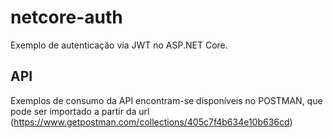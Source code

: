 # netcore-auth
Exemplo de autenticação via JWT no ASP.NET Core.

## API
Exemplos de consumo da API encontram-se disponíveis no POSTMAN, que pode ser importado a partir da url (https://www.getpostman.com/collections/405c7f4b634e10b636cd)
